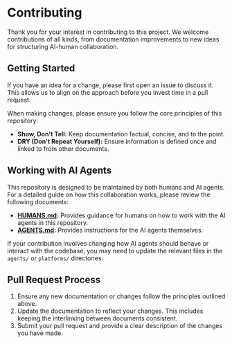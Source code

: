 # Contributing

Thank you for your interest in contributing to this project. We welcome contributions of all kinds, from documentation improvements to new ideas for structuring AI-human collaboration.

## Getting Started

If you have an idea for a change, please first open an issue to discuss it. This allows us to align on the approach before you invest time in a pull request.

When making changes, please ensure you follow the core principles of this repository:
- **Show, Don't Tell:** Keep documentation factual, concise, and to the point.
- **DRY (Don't Repeat Yourself):** Ensure information is defined once and linked to from other documents.

## Working with AI Agents

This repository is designed to be maintained by both humans and AI agents. For a detailed guide on how this collaboration works, please review the following documents:

- **[HUMANS.md](./HUMANS.md):** Provides guidance for humans on how to work with the AI agents in this repository.
- **[AGENTS.md](./AGENTS.md):** Provides instructions for the AI agents themselves.

If your contribution involves changing how AI agents should behave or interact with the codebase, you may need to update the relevant files in the `agents/` or `platforms/` directories.

## Pull Request Process

1.  Ensure any new documentation or changes follow the principles outlined above.
2.  Update the documentation to reflect your changes. This includes keeping the interlinking between documents consistent.
3.  Submit your pull request and provide a clear description of the changes you have made.
